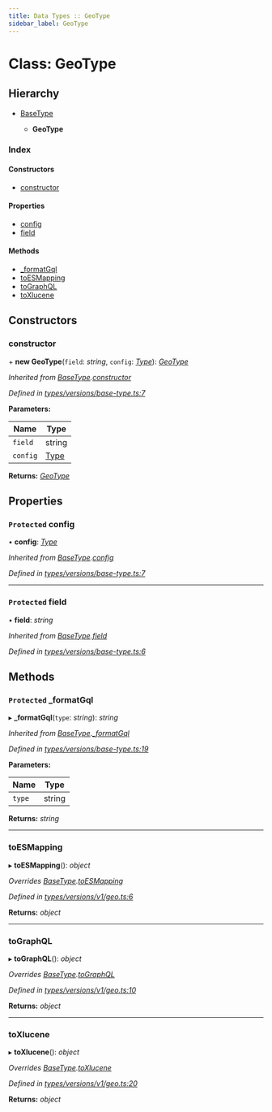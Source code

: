 ```yaml
---
title: Data Types :: GeoType
sidebar_label: GeoType
---
```


# Class: GeoType

## Hierarchy

* [BaseType](basetype.md)

  * **GeoType**

### Index

#### Constructors

* [constructor](geotype.md#constructor)

#### Properties

* [config](geotype.md#protected-config)
* [field](geotype.md#protected-field)

#### Methods

* [_formatGql](geotype.md#protected-_formatgql)
* [toESMapping](geotype.md#toesmapping)
* [toGraphQL](geotype.md#tographql)
* [toXlucene](geotype.md#toxlucene)

## Constructors

###  constructor

\+ **new GeoType**(`field`: *string*, `config`: *[Type](../overview.md#type)*): *[GeoType](geotype.md)*

*Inherited from [BaseType](basetype.md).[constructor](basetype.md#constructor)*

*Defined in [types/versions/base-type.ts:7](https://github.com/terascope/teraslice/blob/6e018493/packages/data-types/src/types/versions/base-type.ts#L7)*

**Parameters:**

Name | Type |
------ | ------ |
`field` | string |
`config` | [Type](../overview.md#type) |

**Returns:** *[GeoType](geotype.md)*

## Properties

### `Protected` config

• **config**: *[Type](../overview.md#type)*

*Inherited from [BaseType](basetype.md).[config](basetype.md#protected-config)*

*Defined in [types/versions/base-type.ts:7](https://github.com/terascope/teraslice/blob/6e018493/packages/data-types/src/types/versions/base-type.ts#L7)*

___

### `Protected` field

• **field**: *string*

*Inherited from [BaseType](basetype.md).[field](basetype.md#protected-field)*

*Defined in [types/versions/base-type.ts:6](https://github.com/terascope/teraslice/blob/6e018493/packages/data-types/src/types/versions/base-type.ts#L6)*

## Methods

### `Protected` _formatGql

▸ **_formatGql**(`type`: *string*): *string*

*Inherited from [BaseType](basetype.md).[_formatGql](basetype.md#protected-_formatgql)*

*Defined in [types/versions/base-type.ts:19](https://github.com/terascope/teraslice/blob/6e018493/packages/data-types/src/types/versions/base-type.ts#L19)*

**Parameters:**

Name | Type |
------ | ------ |
`type` | string |

**Returns:** *string*

___

###  toESMapping

▸ **toESMapping**(): *object*

*Overrides [BaseType](basetype.md).[toESMapping](basetype.md#abstract-toesmapping)*

*Defined in [types/versions/v1/geo.ts:6](https://github.com/terascope/teraslice/blob/6e018493/packages/data-types/src/types/versions/v1/geo.ts#L6)*

**Returns:** *object*

___

###  toGraphQL

▸ **toGraphQL**(): *object*

*Overrides [BaseType](basetype.md).[toGraphQL](basetype.md#abstract-tographql)*

*Defined in [types/versions/v1/geo.ts:10](https://github.com/terascope/teraslice/blob/6e018493/packages/data-types/src/types/versions/v1/geo.ts#L10)*

**Returns:** *object*

___

###  toXlucene

▸ **toXlucene**(): *object*

*Overrides [BaseType](basetype.md).[toXlucene](basetype.md#abstract-toxlucene)*

*Defined in [types/versions/v1/geo.ts:20](https://github.com/terascope/teraslice/blob/6e018493/packages/data-types/src/types/versions/v1/geo.ts#L20)*

**Returns:** *object*
